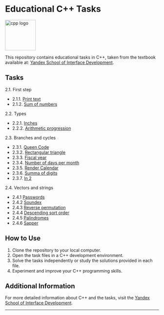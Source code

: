 # Educational C++ Tasks

<img src="https://upload.wikimedia.org/wikipedia/commons/thumb/1/18/ISO_C%2B%2B_Logo.svg/1200px-ISO_C%2B%2B_Logo.svg.png" width="100px" alt="cpp logo" />

This repository contains educational tasks in C++, taken from the textbook available at: [Yandex School of Interface Development](https://education.yandex.ru/handbook/cpp).

## Tasks

2.1. First step
- 2.1.1. [Print text](C%2B%2B%20practice/print_text.cpp)
- 2.1.2. [Sum of numbers](C%2B%2B%20practice/sum_of_numbers.cpp)


2.2. Types
- 2.2.1. [Inches](C%2B%2B%20practice/inches.cpp)
- 2.2.2. [Arithmetic progression](C%2B%2B%20practice/ar_progression.cpp)

2.3. Branches and cycles
- 2.3.1. [Queen Code](C%2B%2B%20practice/queen_code.cpp)
- 2.3.2. [Rectangular triangle](C%2B%2B%20practice/rect_triangle.cpp)
- 2.3.3. [Fiscal year](C%2B%2B%20practice/fiscal_year.cpp)
- 2.3.4. [Number of days per month](C%2B%2B%20practice/days_in_month.cpp)
- 2.3.5. [Render Calendar](C%2B%2B%20practice/render_calendar.cpp)
- 2.3.6. [Summa of digits](C%2B%2B%20practice/summa_of_digits.cpp)
- 2.3.7. [ln 2](C%2B%2B%20practice/ln2.cpp)

2.4. Vectors and strings
- 2.4.1 [Passwords](C%2B%2B%20practice/passwords.cpp)
- 2.4.2 [Soundex](C%2B%2B%20practice/soundex.cpp)
- 2.4.3 [Reverse permutation](C%2B%2B%20practice/reverse_permutation.cpp)
- 2.4.4 [Descending sort order](C%2B%2B%20practice/desc_sort.cpp)
- 2.4.5 [Palindromes](C%2B%2B%20practice/palindromes.cpp)
- 2.4.6 [Sapper](C%2B%2B%20practice/sapper.cpp)


## How to Use

1. Clone the repository to your local computer.
2. Open the task files in a C++ development environment.
3. Solve the tasks independently or study the solutions provided in each file.
4. Experiment and improve your C++ programming skills.

## Additional Information

For more detailed information about C++ and the tasks, visit the [Yandex School of Interface Development](https://education.yandex.ru/handbook/cpp).

---
